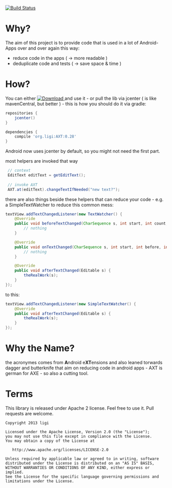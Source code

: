 [![Build Status](https://travis-ci.org/ligi/AXT.svg?branch=master)](https://travis-ci.org/ligi/AXT)

Why?
====

The aim of this project is to provide code that is used in a lot of Android-Apps over and over again this way:

 * reduce code in the apps ( -> more readable )
 * deduplicate code and	tests ( -> save space & time )

How?
===

You can either [ ![Download](https://api.bintray.com/packages/ligi/maven/axt/images/download.png) ](https://bintray.com/ligi/maven/axt/_latestVersion) and use it - or pull the lib via jcenter ( is like mavenCentral, but better ) - this is how you should do it via gradle:

```groovy
repositories {
    jcenter()
}

dependencies {
    compile 'org.ligi:AXT:0.28'
}

```

Android now uses jcenter by default, so you might not need the first part.


most helpers are invoked that way

```java
 // context
 EditText editText = getEditText();
 
 // invoke AXT
 AXT.at(editText).changeTextIfNeeded("new text?");
```
there are also things beside these helpers that can reduce your code - e.g. a SimpleTextWatcher to reduce this common mess:

```java
textView.addTextChangedListener(new TextWatcher() {
    @Override
    public void beforeTextChanged(CharSequence s, int start, int count, int after) {
        // nothing
    }

    @Override
    public void onTextChanged(CharSequence s, int start, int before, int count) {
        // nothing
    }

    @Override
    public void afterTextChanged(Editable s) {
        theRealWork(s);
    }
});
```
to this:
```java
textView.addTextChangedListener(new SimpleTextWatcher() {
    @Override
    public void afterTextChanged(Editable s) {
        theRealWork(s);
    }
});
```

Why the Name?
=============

the acronymes comes from <b>A</b>ndroid e<b>XT</b>ensions and also leaned torwards dagger and butterknife that aim on reducing code in android apps - AXT is german for AXE - so also a cutting tool.


Terms
=====

This library is released under Apache 2 license. Feel free to use it. Pull requests are welcome.


    Copyright 2013 ligi

    Licensed under the Apache License, Version 2.0 (the "License");
    you may not use this file except in compliance with the License.
    You may obtain a copy of the License at

       http://www.apache.org/licenses/LICENSE-2.0

    Unless required by applicable law or agreed to in writing, software
    distributed under the License is distributed on an "AS IS" BASIS,
    WITHOUT WARRANTIES OR CONDITIONS OF ANY KIND, either express or implied.
    See the License for the specific language governing permissions and
    limitations under the License.
